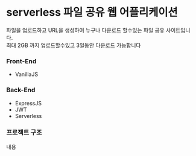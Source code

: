 # serverless 파일 공유 웹 어플리케이션
파일을 업로드하고 URL을 생성하여 누구나 다운로드 할수있는 파일 공유 사이트입니다.  
최대 2GB 까지 업로드할수있고 3일동안 다운로드 가능합니다
### Front-End
* VanillaJS
### Back-End
* ExpressJS  
* JWT  
* Serverless  
### 프로젝트 구조
내용
